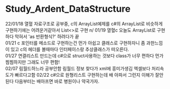 # Study_Ardent_DataStructure
22/01/18 열혈 자료구조로 공부중, c의 ArrayList예제를 c#의 ArrayList로 비슷하게 구현하기에는 어려운거같아서 List<>로 구현 n/
01/19 열혈c 오늘도 ArrayList로 구현하다 막혀서 'as 반환형식?' 하려다가 끝<br/>
01/21 c 포인터를 메소드로 구현하는건 먼가 아쉽고 클래스로 구현하자니 좀 과한느낌이 있고 c의 헤더를 볼때마다 인터페이스랑 추상클래스가 떠오른다.<br/>
01/27 연결리스트 만드는데 c#으로 struct사용하는 것보다 class가 너무 편하다 먼가찜찜하지만 그래도 너무 편함!<br/>
02/07 림월드하느라 공부안함 림월드 정보 찾다가 xml에 흥미가생김 엑셀보다 처리속도가 빠르다고함
02/22 c#으로 원형리스트 구현하는데 배 아파서 그런지 이해가 잘안된다 다음부터는 배아프면 바로 병원이나 약국가자.

